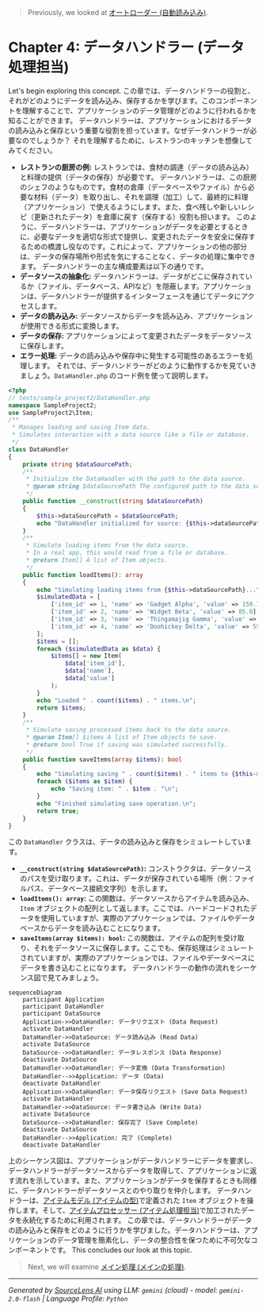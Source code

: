 > Previously, we looked at [オートローダー (自動読み込み)](03_オートローダー-自動読み込み.md).

# Chapter 4: データハンドラー (データ処理担当)
Let's begin exploring this concept. この章では、データハンドラーの役割と、それがどのようにデータを読み込み、保存するかを学びます。このコンポーネントを理解することで、アプリケーションのデータ管理がどのように行われるかを知ることができます。
データハンドラーは、アプリケーションにおけるデータの読み込みと保存という重要な役割を担っています。なぜデータハンドラーが必要なのでしょうか？ それを理解するために、レストランのキッチンを想像してみてください。
*   **レストランの厨房の例:** レストランでは、食材の調達（データの読み込み）と料理の提供（データの保存）が必要です。 データハンドラーは、この厨房のシェフのようなものです。食材の倉庫（データベースやファイル）から必要な材料（データ）を取り出し、それを調理（加工）して、最終的に料理（アプリケーション）で使えるようにします。また、食べ残しや新しいレシピ（更新されたデータ）を倉庫に戻す（保存する）役割も担います。
このように、データハンドラーは、アプリケーションがデータを必要とするときに、必要なデータを適切な形式で提供し、変更されたデータを安全に保存するための橋渡し役なのです。これによって、アプリケーションの他の部分は、データの保存場所や形式を気にすることなく、データの処理に集中できます。
データハンドラーの主な構成要素は以下の通りです。
*   **データソースの抽象化:** データハンドラーは、データがどこに保存されているか（ファイル、データベース、APIなど）を隠蔽します。アプリケーションは、データハンドラーが提供するインターフェースを通じてデータにアクセスします。
*   **データの読み込み:** データソースからデータを読み込み、アプリケーションが使用できる形式に変換します。
*   **データの保存:** アプリケーションによって変更されたデータをデータソースに保存します。
*   **エラー処理:** データの読み込みや保存中に発生する可能性のあるエラーを処理します。
それでは、データハンドラーがどのように動作するかを見ていきましょう。`DataHandler.php` のコード例を使って説明します。
```php
<?php
// tests/sample_project2/DataHandler.php
namespace SampleProject2;
use SampleProject2\Item;
/**
 * Manages loading and saving Item data.
 * Simulates interaction with a data source like a file or database.
 */
class DataHandler
{
    private string $dataSourcePath;
    /**
     * Initialize the DataHandler with the path to the data source.
     * @param string $dataSourcePath The configured path to the data source.
     */
    public function __construct(string $dataSourcePath)
    {
        $this->dataSourcePath = $dataSourcePath;
        echo "DataHandler initialized for source: {$this->dataSourcePath}\n";
    }
    /**
     * Simulate loading items from the data source.
     * In a real app, this would read from a file or database.
     * @return Item[] A list of Item objects.
     */
    public function loadItems(): array
    {
        echo "Simulating loading items from {$this->dataSourcePath}...\n";
        $simulatedData = [
            ['item_id' => 1, 'name' => 'Gadget Alpha', 'value' => 150.75],
            ['item_id' => 2, 'name' => 'Widget Beta', 'value' => 85.0],
            ['item_id' => 3, 'name' => 'Thingamajig Gamma', 'value' => 210.5],
            ['item_id' => 4, 'name' => 'Doohickey Delta', 'value' => 55.2],
        ];
        $items = [];
        foreach ($simulatedData as $data) {
            $items[] = new Item(
                $data['item_id'],
                $data['name'],
                $data['value']
            );
        }
        echo "Loaded " . count($items) . " items.\n";
        return $items;
    }
    /**
     * Simulate saving processed items back to the data source.
     * @param Item[] $items A list of Item objects to save.
     * @return bool True if saving was simulated successfully.
     */
    public function saveItems(array $items): bool
    {
        echo "Simulating saving " . count($items) . " items to {$this->dataSourcePath}...\n";
        foreach ($items as $item) {
            echo "Saving item: " . $item . "\n";
        }
        echo "Finished simulating save operation.\n";
        return true;
    }
}
```
この `DataHandler` クラスは、データの読み込みと保存をシミュレートしています。
*   **`__construct(string $dataSourcePath)`:** コンストラクタは、データソースのパスを受け取ります。これは、データが保存されている場所（例：ファイルパス、データベース接続文字列）を示します。
*   **`loadItems(): array`:** この関数は、データソースからアイテムを読み込み、`Item` オブジェクトの配列として返します。ここでは、ハードコードされたデータを使用していますが、実際のアプリケーションでは、ファイルやデータベースからデータを読み込むことになります。
*   **`saveItems(array $items): bool`:** この関数は、アイテムの配列を受け取り、それをデータソースに保存します。ここでも、保存処理はシミュレートされていますが、実際のアプリケーションでは、ファイルやデータベースにデータを書き込むことになります。
データハンドラーの動作の流れをシーケンス図で見てみましょう。
```mermaid
sequenceDiagram
    participant Application
    participant DataHandler
    participant DataSource
    Application->>DataHandler: データリクエスト (Data Request)
    activate DataHandler
    DataHandler->>DataSource: データ読み込み (Read Data)
    activate DataSource
    DataSource-->>DataHandler: データレスポンス (Data Response)
    deactivate DataSource
    DataHandler->>DataHandler: データ変換 (Data Transformation)
    DataHandler-->>Application: データ (Data)
    deactivate DataHandler
    Application->>DataHandler: データ保存リクエスト (Save Data Request)
    activate DataHandler
    DataHandler->>DataSource: データ書き込み (Write Data)
    activate DataSource
    DataSource-->>DataHandler: 保存完了 (Save Complete)
    deactivate DataSource
    DataHandler-->>Application: 完了 (Complete)
    deactivate DataHandler
```
上のシーケンス図は、アプリケーションがデータハンドラーにデータを要求し、データハンドラーがデータソースからデータを取得して、アプリケーションに返す流れを示しています。また、アプリケーションがデータを保存するときも同様に、データハンドラーがデータソースとのやり取りを仲介します。
データハンドラーは、[アイテムモデル (アイテムの型)](03_アイテムモデル-アイテムの型.md)で定義された `Item` オブジェクトを操作します。そして、[アイテムプロセッサー (アイテム処理担当)](05_アイテムプロセッサー-アイテム処理担当.md)で加工されたデータを永続化するために利用されます。
この章では、データハンドラーがデータの読み込みと保存をどのように行うかを学びました。データハンドラーは、アプリケーションのデータ管理を簡素化し、データの整合性を保つために不可欠なコンポーネントです。
This concludes our look at this topic.

> Next, we will examine [メイン処理 (メインの処理)](05_メイン処理-メインの処理.md).


---

*Generated by [SourceLens AI](https://github.com/openXFlow/sourceLensAI) using LLM: `gemini` (cloud) - model: `gemini-2.0-flash` | Language Profile: `Python`*